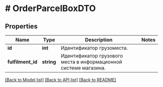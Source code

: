 # # OrderParcelBoxDTO

## Properties

Name | Type | Description | Notes
------------ | ------------- | ------------- | -------------
**id** | **int** | Идентификатор грузоместа. |
**fulfilment_id** | **string** | Идентификатор грузового места в информационной системе магазина. |

[[Back to Model list]](../../README.md#models) [[Back to API list]](../../README.md#endpoints) [[Back to README]](../../README.md)
